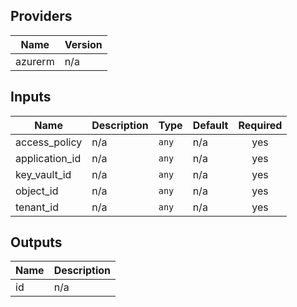 ## Providers

| Name | Version |
|------|---------|
| azurerm | n/a |

## Inputs

| Name | Description | Type | Default | Required |
|------|-------------|------|---------|:-----:|
| access\_policy | n/a | `any` | n/a | yes |
| application\_id | n/a | `any` | n/a | yes |
| key\_vault\_id | n/a | `any` | n/a | yes |
| object\_id | n/a | `any` | n/a | yes |
| tenant\_id | n/a | `any` | n/a | yes |

## Outputs

| Name | Description |
|------|-------------|
| id | n/a |

